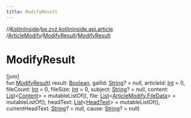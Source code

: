 ```yaml
---
title: ModifyResult
---
```

//[KotlinInside](../../../../index.html)/[be.zvz.kotlininside.api.article](../../index.html)
/[ArticleModify](../index.html)/[ModifyResult](index.html)/[ModifyResult](-modify-result.html)

# ModifyResult

[jvm]\
fun [ModifyResult](-modify-result.html)(
result: [Boolean](https://kotlinlang.org/api/latest/jvm/stdlib/kotlin/-boolean/index.html),
gallId: [String](https://kotlinlang.org/api/latest/jvm/stdlib/kotlin/-string/index.html)? = null,
articleId: [Int](https://kotlinlang.org/api/latest/jvm/stdlib/kotlin/-int/index.html) = 0,
fileCount: [Int](https://kotlinlang.org/api/latest/jvm/stdlib/kotlin/-int/index.html) = 0,
fileSize: [Int](https://kotlinlang.org/api/latest/jvm/stdlib/kotlin/-int/index.html) = 0,
subject: [String](https://kotlinlang.org/api/latest/jvm/stdlib/kotlin/-string/index.html)? = null,
content: [List](https://kotlinlang.org/api/latest/jvm/stdlib/kotlin.collections/-list/index.html)&lt;[Content](
../../../be.zvz.kotlininside.api.type.content/-content/index.html)&gt; = mutableListOf(),
file: [List](https://kotlinlang.org/api/latest/jvm/stdlib/kotlin.collections/-list/index.html)&lt;[ArticleModify.FileData](
../-file-data/index.html)&gt; = mutableListOf(),
headText: [List](https://kotlinlang.org/api/latest/jvm/stdlib/kotlin.collections/-list/index.html)&lt;[HeadText](
../../../be.zvz.kotlininside.api.type/-head-text/index.html)&gt; = mutableListOf(),
currentHeadText: [String](https://kotlinlang.org/api/latest/jvm/stdlib/kotlin/-string/index.html)? = null,
cause: [String](https://kotlinlang.org/api/latest/jvm/stdlib/kotlin/-string/index.html)? = null)




